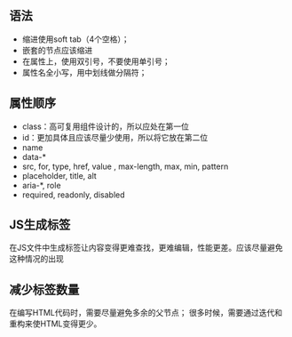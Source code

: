 ## 语法

- 缩进使用soft tab（4个空格）；
- 嵌套的节点应该缩进
- 在属性上，使用双引号，不要使用单引号；
- 属性名全小写，用中划线做分隔符；

## 属性顺序

- class：高可复用组件设计的，所以应处在第一位
- id：更加具体且应该尽量少使用，所以将它放在第二位
- name
- data-*
- src, for, type, href, value , max-length, max, min, pattern
- placeholder, title, alt
- aria-*, role
- required, readonly, disabled

## JS生成标签

在JS文件中生成标签让内容变得更难查找，更难编辑，性能更差。应该尽量避免这种情况的出现

## 减少标签数量

在编写HTML代码时，需要尽量避免多余的父节点；
很多时候，需要通过迭代和重构来使HTML变得更少。
